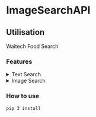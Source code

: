 # ImageSearchAPI

## Utilisation

Waitech Food Search

### Features

<details>
    <summary>Text Search</summary>
    <p>Search from PostgreSQL DB with text</p>
</details>
<details>
    <summary>Image Search</summary>
    <p>Search from PostgreSQL DB with image</p>
</details>

### How to use

`pip 3 install`
